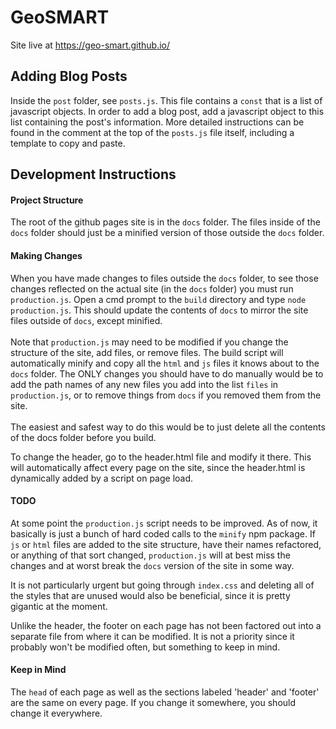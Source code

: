 # GeoSMART

Site live at https://geo-smart.github.io/

## Adding Blog Posts

Inside the `post` folder, see `posts.js`. This file contains a `const` that is a list of javascript objects. In order to
add a blog post, add a javascript object to this list containing the post's information. More detailed instructions can
be found in the comment at the top of the `posts.js` file itself, including a template to copy and paste.

## Development Instructions

#### Project Structure

The root of the github pages site is in the `docs` folder. The files inside of the `docs`
folder should just be a minified version of those outside the `docs` folder.

#### Making Changes

When you have made changes to files outside the `docs` folder, to see those changes reflected on the actual site (in the
`docs` folder) you must run `production.js`. Open a cmd prompt to the `build` directory and type `node production.js`.
This should update the contents of `docs` to mirror the site files outside of `docs`, except minified.
<br><br>
Note that `production.js` may need to be modified if you change the structure of the site, add files, or remove files.
The build script will automatically minify and copy all the `html` and `js` files it knows about to the  `docs` folder.
The ONLY changes you should have to do manually would be to add the path names of any new files you add into the list
`files` in `production.js`, or to remove things from `docs` if you removed them from the site.
<br><br>
The easiest and safest way to do this would be to just delete all the contents of the docs folder before you build.

To change the header, go to the header.html file and modify it there. This will automatically affect every page on the
site, since the header.html is dynamically added by a script on page load.

#### TODO

At some point the `production.js` script needs to be improved. As of now, it basically is just a bunch of hard coded
calls to the `minify` npm package. If `js` or `html` files are added to the site structure, have their names refactored,
or anything of that sort changed, `production.js` will at best miss the changes and at worst break the `docs` version of
the site in some way.

It is not particularly urgent but going through `index.css` and deleting all of the styles that are unused would also be
beneficial, since it is pretty gigantic at the moment.

Unlike the header, the footer on each page has not been factored out into a separate file from where it can be modified.
It is not a priority since it probably won't be modified often, but something to keep in mind.

#### Keep in Mind

The `head` of each page as well as the sections labeled 'header' and 'footer' are the same on every page. If you change
it somewhere, you should change it everywhere.